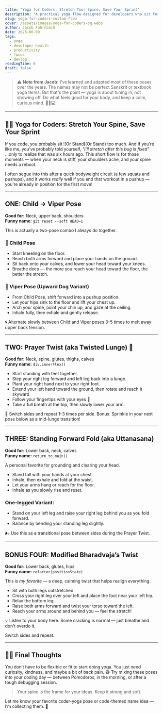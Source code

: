 ```yaml
---
title: "Yoga for Coders: Stretch Your Spine, Save Your Sprint"
description: "A practical yoga flow designed for developers who sit for long hours. Loosen your spine, calm your mind, and reset your posture with fun, simple moves."
slug: yoga-for-coders-custom-flow
cover: /assets/images/yoga-for-coders-og.webp
author: Jacob Fahrnbach
date: 2025-06-09
tags:
  - yoga
  - developer-health
  - productivity
  - focus
  - devlog
readingTime: 6
draft: false
---
```


> ⚠️ **Note from Jacob:** I've learned and adapted most of these poses over the years. The names may not be perfect Sanskrit or textbook yoga terms. But that's the point — yoga is about tuning in, not showing off. Do what feels good for *your* body, and keep a calm, curious mind. 🧘‍♂️💻

---

## 🧘‍♂️ Yoga for Coders: Stretch Your Spine, Save Your Sprint

If you code, you probably sit ![Or Stand](Or Stand) too much. And if you're like me, you’ve probably told yourself, *"I'll stretch after this bug is fixed"* ...only to realize that was six hours ago. This short flow is for those moments — when your neck is stiff, your shoulders ache, and your spine needs a reboot.

I often segue into this after a quick bodyweight circuit (a few squats and pushups), and it works *really* well if you end that workout in a pushup — you're already in position for the first move!

---

## ONE: Child → Viper Pose  
**Good for:** Neck, upper back, shoulders  
**Funny name:** `git reset --soft HEAD~1`

This is actually a two-pose combo I always do together.

### 🧎 Child Pose
- Start kneeling on the floor.
- Reach both arms forward and place your hands on the ground.
- Sit back onto your calves, and lower your head toward your knees.
- Breathe deep — the more you reach your head toward the floor, the better the stretch.

### 🐍 Viper Pose (Upward Dog Variant)
- From Child Pose, shift forward into a pushup position.
- Let your hips sink to the floor and lift your chest up.
- Arch your spine, point your chin up, and gaze at the ceiling.
- Inhale fully, then exhale and gently release.

🌀 Alternate slowly between Child and Viper poses 3–5 times to melt away upper back tension.

---

## TWO: Prayer Twist (aka Twisted Lunge) 🙏  
**Good for:** Neck, spine, glutes, thighs, calves  
**Funny name:** `div.innerFlex()`

- Start standing with feet together.
- Step your right leg forward and left leg back into a lunge.
- Plant your right hand next to your right foot.
- Extend your left hand toward the ground, then rotate and reach it skyward.
- Follow your fingertips with your eyes 👀
- Take a full breath at the top, then slowly lower your arm.

🔁 Switch sides and repeat 1–3 times per side. Bonus: Sprinkle in your next pose below as a mid-lunge transition!

---

## THREE: Standing Forward Fold (aka Uttanasana)  
**Good for:** Lower back, neck, calves  
**Funny name:** `return_to_main()`

A personal favorite for grounding and clearing your head.

- Stand tall with your hands at your chest.
- Inhale, then exhale and fold at the waist.
- Let your arms hang or reach for the floor.
- Inhale as you slowly rise and reset.

### One-legged Variant:
- Stand on your left leg and raise your right leg behind you as you fold forward.
- Balance by bending your standing leg slightly.

🌬️ Use this as a transitional pose between sides during the Prayer Twist.

---

## BONUS FOUR: Modified Bharadvaja’s Twist  
**Good for:** Lower back, glutes, hips  
**Funny name:** `refactor(positionState)`

This is *my favorite* — a deep, calming twist that helps realign everything.

- Sit with both legs outstretched.
- Cross your right leg over your left and place the foot near your left hip.
- Relax the bottom leg.
- Raise both arms forward and twist your torso toward the left.
- Reach your arms around and behind you — feel the stretch!

💡 Listen to your body here. Some cracking is normal — just breathe and don't overdo it.

Switch sides and repeat.

---

## 🧘‍♂️ Final Thoughts

You don’t have to be flexible or fit to start doing yoga. You just need curiosity, kindness, and maybe a bit of back pain. 😅 Try mixing these poses into your coding day — between Pomodoros, in the morning, or after a tough debugging session.

> Your spine is the frame for your ideas. Keep it strong and soft.

Let me know your favorite coder-yoga pose or code-themed name idea — I’m collecting them. 🙌

